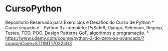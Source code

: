 # CursoPython
 Repositorio Reservado para Exercicios e Desafios do Curso de Python
     * Curso seguido é - Python 3+ completo: PySide6, Django, Selenium, Regexp, Testes, TDD, POO, Design Patterns GoF, algoritmos e programação.
     * https://www.udemy.com/course/python-3-do-zero-ao-avancado/?couponCode=ST11MT170325G3
